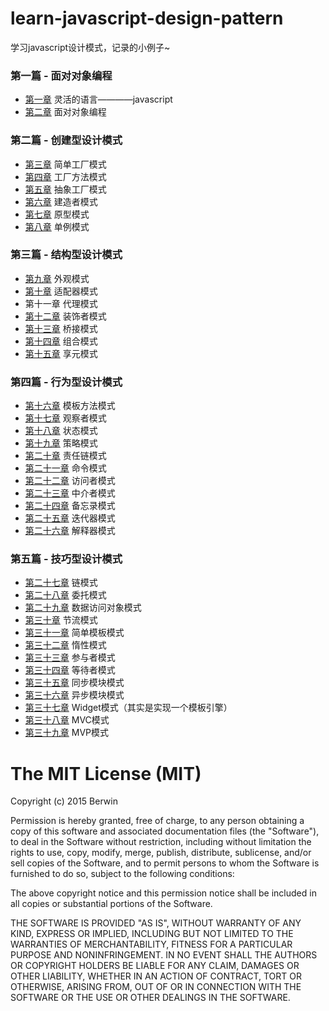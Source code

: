 # learn-javascript-design-pattern
学习javascript设计模式，记录的小例子~

### 第一篇 - 面对对象编程

* [第一章](https://github.com/berwin/learn-javascript-design-pattern/tree/master/chapter1) 灵活的语言————javascript
* [第二章](https://github.com/berwin/learn-javascript-design-pattern/tree/master/chapter2) 面对对象编程

### 第二篇 - 创建型设计模式

* [第三章](https://github.com/berwin/learn-javascript-design-pattern/tree/master/chapter3) 简单工厂模式
* [第四章](https://github.com/berwin/learn-javascript-design-pattern/tree/master/chapter4) 工厂方法模式
* [第五章](https://github.com/berwin/learn-javascript-design-pattern/tree/master/chapter5) 抽象工厂模式
* [第六章](https://github.com/berwin/learn-javascript-design-pattern/tree/master/chapter6) 建造者模式
* [第七章](https://github.com/berwin/learn-javascript-design-pattern/tree/master/chapter7) 原型模式
* [第八章](https://github.com/berwin/learn-javascript-design-pattern/tree/master/chapter8) 单例模式

### 第三篇 - 结构型设计模式

* [第九章](https://github.com/berwin/learn-javascript-design-pattern/tree/master/chapter9) 外观模式
* [第十章](https://github.com/berwin/learn-javascript-design-pattern/tree/master/chapter10) 适配器模式
* 第十一章 代理模式
* [第十二章](https://github.com/berwin/learn-javascript-design-pattern/tree/master/chapter12) 装饰者模式
* [第十三章](https://github.com/berwin/learn-javascript-design-pattern/tree/master/chapter13) 桥接模式
* [第十四章](https://github.com/berwin/learn-javascript-design-pattern/tree/master/chapter14) 组合模式
* [第十五章](https://github.com/berwin/learn-javascript-design-pattern/tree/master/chapter15) 享元模式

### 第四篇 - 行为型设计模式

* [第十六章](https://github.com/berwin/learn-javascript-design-pattern/tree/master/chapter16) 模板方法模式
* [第十七章](https://github.com/berwin/learn-javascript-design-pattern/tree/master/chapter17) 观察者模式
* [第十八章](https://github.com/berwin/learn-javascript-design-pattern/tree/master/chapter18) 状态模式
* [第十九章](https://github.com/berwin/learn-javascript-design-pattern/tree/master/chapter19) 策略模式
* [第二十章](https://github.com/berwin/learn-javascript-design-pattern/tree/master/chapter20) 责任链模式
* [第二十一章](https://github.com/berwin/learn-javascript-design-pattern/tree/master/chapter21) 命令模式
* [第二十二章](https://github.com/berwin/learn-javascript-design-pattern/tree/master/chapter22) 访问者模式
* [第二十三章](https://github.com/berwin/learn-javascript-design-pattern/tree/master/chapter23) 中介者模式
* [第二十四章](https://github.com/berwin/learn-javascript-design-pattern/tree/master/chapter24) 备忘录模式
* [第二十五章](https://github.com/berwin/learn-javascript-design-pattern/tree/master/chapter25) 迭代器模式
* [第二十六章](https://github.com/berwin/learn-javascript-design-pattern/tree/master/chapter26) 解释器模式

### 第五篇 - 技巧型设计模式

* [第二十七章](https://github.com/berwin/learn-javascript-design-pattern/tree/master/chapter27) 链模式
* [第二十八章](https://github.com/berwin/learn-javascript-design-pattern/tree/master/chapter28) 委托模式
* [第二十九章](https://github.com/berwin/learn-javascript-design-pattern/tree/master/chapter29) 数据访问对象模式
* [第三十章](https://github.com/berwin/learn-javascript-design-pattern/tree/master/chapter30) 节流模式
* [第三十一章](https://github.com/berwin/learn-javascript-design-pattern/tree/master/chapter31) 简单模板模式
* [第三十二章](https://github.com/berwin/learn-javascript-design-pattern/tree/master/chapter32) 惰性模式
* [第三十三章](https://github.com/berwin/learn-javascript-design-pattern/tree/master/chapter33) 参与者模式
* [第三十四章](https://github.com/berwin/learn-javascript-design-pattern/tree/master/chapter34) 等待者模式
* [第三十五章](https://github.com/berwin/learn-javascript-design-pattern/tree/master/chapter35) 同步模块模式
* [第三十六章](https://github.com/berwin/learn-javascript-design-pattern/tree/master/chapter36) 异步模块模式
* [第三十七章](https://github.com/berwin/learn-javascript-design-pattern/tree/master/chapter37) Widget模式（其实是实现一个模板引擎）
* [第三十八章](https://github.com/berwin/learn-javascript-design-pattern/tree/master/chapter38) MVC模式
* [第三十九章](https://github.com/berwin/learn-javascript-design-pattern/tree/master/chapter39) MVP模式

# The MIT License (MIT)

Copyright (c) 2015 Berwin

Permission is hereby granted, free of charge, to any person obtaining a copy
of this software and associated documentation files (the "Software"), to deal
in the Software without restriction, including without limitation the rights
to use, copy, modify, merge, publish, distribute, sublicense, and/or sell
copies of the Software, and to permit persons to whom the Software is
furnished to do so, subject to the following conditions:

The above copyright notice and this permission notice shall be included in all
copies or substantial portions of the Software.

THE SOFTWARE IS PROVIDED "AS IS", WITHOUT WARRANTY OF ANY KIND, EXPRESS OR
IMPLIED, INCLUDING BUT NOT LIMITED TO THE WARRANTIES OF MERCHANTABILITY,
FITNESS FOR A PARTICULAR PURPOSE AND NONINFRINGEMENT. IN NO EVENT SHALL THE
AUTHORS OR COPYRIGHT HOLDERS BE LIABLE FOR ANY CLAIM, DAMAGES OR OTHER
LIABILITY, WHETHER IN AN ACTION OF CONTRACT, TORT OR OTHERWISE, ARISING FROM,
OUT OF OR IN CONNECTION WITH THE SOFTWARE OR THE USE OR OTHER DEALINGS IN THE
SOFTWARE.

